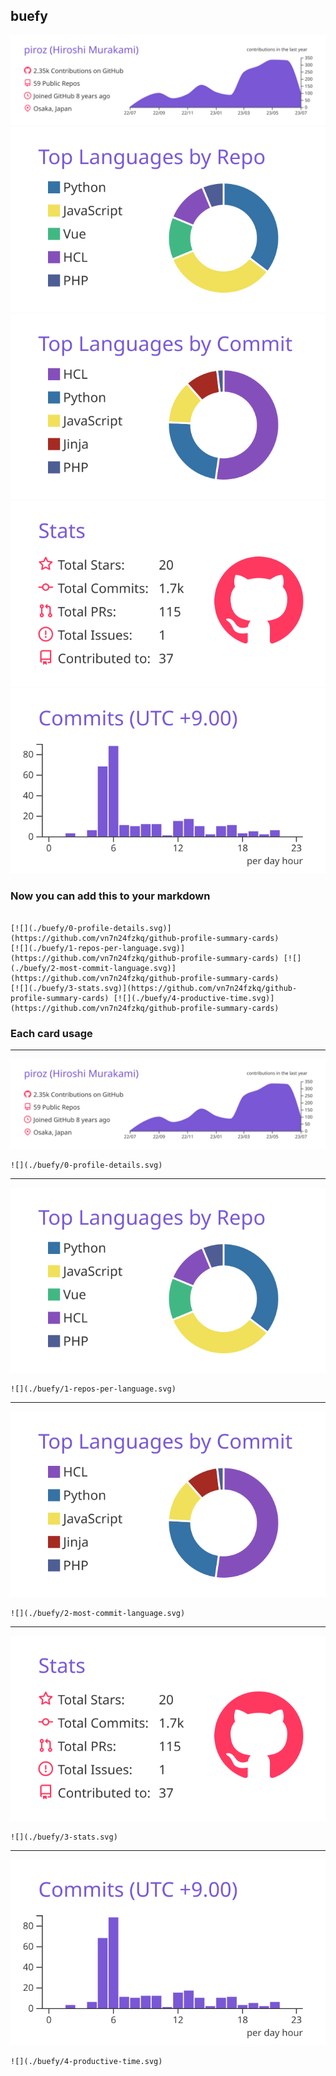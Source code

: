 ## buefy

[![](./0-profile-details.svg)](https://github.com/vn7n24fzkq/github-profile-summary-cards)
[![](./1-repos-per-language.svg)](https://github.com/vn7n24fzkq/github-profile-summary-cards) [![](./2-most-commit-language.svg)](https://github.com/vn7n24fzkq/github-profile-summary-cards)
[![](./3-stats.svg)](https://github.com/vn7n24fzkq/github-profile-summary-cards) [![](./4-productive-time.svg)](https://github.com/vn7n24fzkq/github-profile-summary-cards)
### Now you can add this to your markdown
```

[![](./buefy/0-profile-details.svg)](https://github.com/vn7n24fzkq/github-profile-summary-cards)
[![](./buefy/1-repos-per-language.svg)](https://github.com/vn7n24fzkq/github-profile-summary-cards) [![](./buefy/2-most-commit-language.svg)](https://github.com/vn7n24fzkq/github-profile-summary-cards)
[![](./buefy/3-stats.svg)](https://github.com/vn7n24fzkq/github-profile-summary-cards) [![](./buefy/4-productive-time.svg)](https://github.com/vn7n24fzkq/github-profile-summary-cards)

```

### Each card usage
---

![](./0-profile-details.svg)

```
![](./buefy/0-profile-details.svg)
```

    

---

![](./1-repos-per-language.svg)

```
![](./buefy/1-repos-per-language.svg)
```

    

---

![](./2-most-commit-language.svg)

```
![](./buefy/2-most-commit-language.svg)
```

    

---

![](./3-stats.svg)

```
![](./buefy/3-stats.svg)
```

    

---

![](./4-productive-time.svg)

```
![](./buefy/4-productive-time.svg)
```

    
